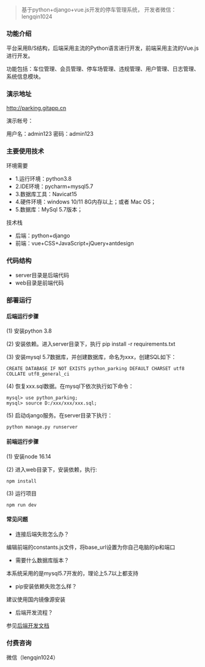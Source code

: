 > 基于python+django+vue.js开发的停车管理系统， 开发者微信：lengqin1024

### 功能介绍

平台采用B/S结构，后端采用主流的Python语言进行开发，前端采用主流的Vue.js进行开发。

功能包括：车位管理、会员管理、停车场管理、违规管理、用户管理、日志管理、系统信息模块。


### 演示地址

http://parking.gitapp.cn

演示帐号：

用户名：admin123
密码：admin123


### 主要使用技术

环境需要

- 1.运行环境：python3.8
- 2.IDE环境：pycharm+mysql5.7
- 3.数据库工具：Navicat15
- 4.硬件环境：windows 10/11 8G内存以上；或者 Mac OS；
- 5.数据库：MySql 5.7版本；

技术栈
- 后端：python+django
- 前端：vue+CSS+JavaScript+jQuery+antdesign



### 代码结构

- server目录是后端代码
- web目录是前端代码

### 部署运行

#### 后端运行步骤

(1) 安装python 3.8

(2) 安装依赖。进入server目录下，执行 pip install -r requirements.txt

(3) 安装mysql 5.7数据库，并创建数据库，命名为xxx，创建SQL如下：
```
CREATE DATABASE IF NOT EXISTS python_parking DEFAULT CHARSET utf8 COLLATE utf8_general_ci
```
(4) 恢复xxx.sql数据。在mysql下依次执行如下命令：

```
mysql> use python_parking;
mysql> source D:/xxx/xxx/xxx.sql;
```

(5) 启动django服务。在server目录下执行：
```
python manage.py runserver
```

#### 前端运行步骤

(1) 安装node 16.14

(2) 进入web目录下，安装依赖，执行:
```
npm install 
```
(3) 运行项目
```
npm run dev
```

#### 常见问题

- 连接后端失败怎么办？

编辑前端的constants.js文件，将base_url设置为你自己电脑的ip和端口

- 需要什么数据库版本？

本系统采用的是mysql5.7开发的，理论上5.7以上都支持

- pip安装依赖失败怎么样？

建议使用国内镜像源安装

- 后端开发流程？

参见[后端开发文档](server/readme-doc.md)


### 付费咨询

微信（lengqin1024）

